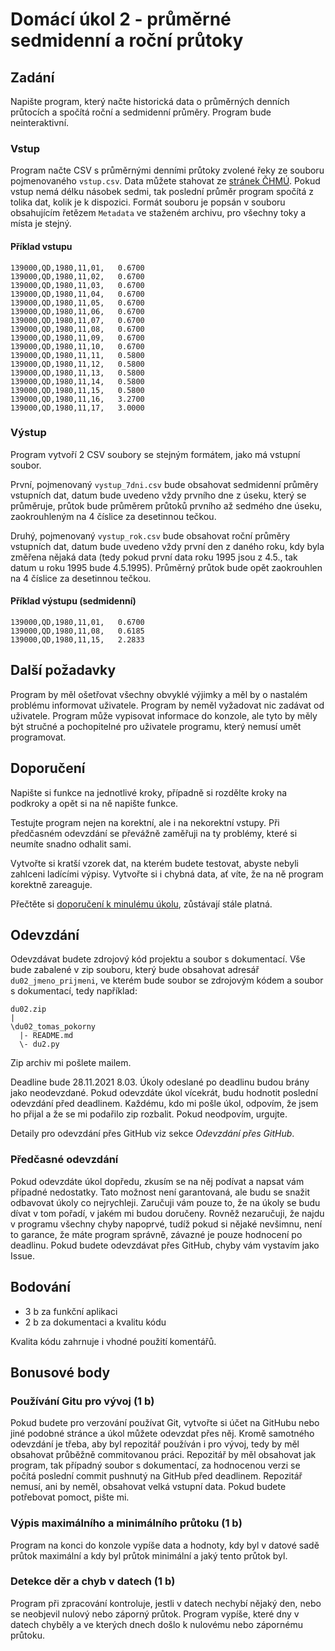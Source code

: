 # Domácí úkol 2 - průměrné sedmidenní a roční průtoky

## Zadání
Napište program, který načte historická data o průměrných denních průtocích a
spočítá roční a sedmidenní průměry. Program bude neinteraktivní. 

### Vstup
Program načte CSV s průměrnými denními průtoky zvolené řeky ze souboru pojmenovaného `vstup.csv`.
Data můžete stahovat ze [stránek
ČHMÚ](https://www.chmi.cz/historicka-data/hydrologie/denni_data/denni-data-dle-z.-123-1998-Sb#). 
Pokud vstup nemá délku násobek sedmi, tak poslední průměr program spočítá z
tolika dat, kolik je k dispozici. Formát souboru je popsán v souboru obsahujícím
řetězem `Metadata` ve staženém archivu, pro všechny toky a místa je stejný.

#### Příklad vstupu
```
139000,QD,1980,11,01,   0.6700
139000,QD,1980,11,02,   0.6700
139000,QD,1980,11,03,   0.6700
139000,QD,1980,11,04,   0.6700
139000,QD,1980,11,05,   0.6700
139000,QD,1980,11,06,   0.6700
139000,QD,1980,11,07,   0.6700
139000,QD,1980,11,08,   0.6700
139000,QD,1980,11,09,   0.6700
139000,QD,1980,11,10,   0.6700
139000,QD,1980,11,11,   0.5800
139000,QD,1980,11,12,   0.5800
139000,QD,1980,11,13,   0.5800
139000,QD,1980,11,14,   0.5800
139000,QD,1980,11,15,   0.5800
139000,QD,1980,11,16,   3.2700
139000,QD,1980,11,17,   3.0000
```

### Výstup
Program vytvoří 2 CSV soubory se stejným formátem, jako má vstupní soubor.

První, pojmenovaný `vystup_7dni.csv` bude obsahovat sedmidenní průměry vstupních
dat, datum bude uvedeno vždy prvního dne z úseku, který se průměruje, průtok
bude průměrem průtoků prvního až sedmého dne úseku, zaokrouhleným na 4 číslice
za desetinnou tečkou. 

Druhý, pojmenovaný `vystup_rok.csv` bude obsahovat roční průměry vstupních dat,
datum bude uvedeno vždy první den z daného roku, kdy byla změřena nějaká data
(tedy pokud první data roku 1995 jsou z 4.5., tak datum u roku 1995 bude
4.5.1995). Průměrný průtok bude opět zaokrouhlen na 4 číslice za desetinnou
tečkou.

#### Příklad výstupu (sedmidenní)
```
139000,QD,1980,11,01,   0.6700
139000,QD,1980,11,08,   0.6185
139000,QD,1980,11,15,   2.2833
```


## Další požadavky
Program by měl ošetřovat všechny obvyklé výjimky a měl by o nastalém problému
informovat uživatele. Program by neměl vyžadovat nic zadávat od uživatele.
Program může vypisovat informace do konzole, ale tyto by měly být stručné a
pochopitelné pro uživatele programu, který nemusí umět programovat.

## Doporučení
Napište si funkce na jednotlivé kroky, případně si rozdělte kroky na podkroky a
opět si na ně napište funkce.

Testujte program nejen na korektní, ale i na nekorektní vstupy. Při předčasném
odevzdání se převážně zaměřuji na ty problémy, které si neumíte snadno odhalit sami.

Vytvořte si kratší vzorek dat, na kterém budete testovat, abyste nebyli zahlceni
ladícími výpisy. Vytvořte si i chybná data, ať víte, že na ně program korektně
zareaguje.

Přečtěte si [doporučení k minulému úkolu](../du01/README.md), zůstávají stále
platná.

## Odevzdání
Odevzdávat budete zdrojový kód projektu a soubor s dokumentací. Vše
bude zabalené v zip souboru, který bude obsahovat adresář `du02_jmeno_prijmeni`,
ve kterém bude soubor se zdrojovým kódem a soubor s dokumentací, tedy například:
```
du02.zip
|
\du02_tomas_pokorny
  |- README.md
  \- du2.py
```
Zip archiv mi pošlete mailem. 

Deadline bude 28.11.2021 8.03. Úkoly odeslané po deadlinu budou brány jako neodevzdané. Pokud
odevzdáte úkol vícekrát, budu hodnotit poslední odevzdání před deadlinem.
Každému, kdo mi pošle úkol, odpovím, že jsem ho přijal a že se mi podařilo zip
rozbalit. Pokud neodpovím, urgujte.

Detaily pro odevzdání přes GitHub viz sekce *Odevzdání přes GitHub*.

### Předčasné odevzdání
Pokud odevzdáte úkol dopředu, zkusím se na něj podívat a napsat vám případné
nedostatky. Tato možnost není garantovaná, ale budu se snažit odbavovat úkoly co
nejrychleji. Zaručuji vám pouze to, že na úkoly se budu dívat v tom pořadí, v
jakém mi budou doručeny. Rovněž nezaručuji, že najdu v programu všechny chyby
napoprvé, tudíž pokud si nějaké nevšimnu, není to garance, že máte program
správně, závazné je pouze hodnocení po deadlinu. Pokud budete odevzdávat přes
GitHub, chyby vám vystavím jako Issue.

## Bodování
 * 3 b za funkční aplikaci
 * 2 b za dokumentaci a kvalitu kódu

Kvalita kódu zahrnuje i vhodné použití komentářů.

## Bonusové body

### Používání Gitu pro vývoj (1 b)
Pokud budete pro verzování používat Git, vytvořte si účet na GitHubu nebo jiné
podobné stránce a úkol můžete odevzdat přes něj. Kromě samotného odevzdání je
třeba, aby byl repozitář používán i pro vývoj, tedy by měl obsahovat průběžně
commitovanou práci. Repozitář by měl obsahovat jak program, tak případný soubor
s dokumentací, za hodnocenou verzi se počítá poslední commit pushnutý na GitHub
před deadlinem. Repozitář nemusí, ani by neměl, obsahovat velká vstupní data.
Pokud budete potřebovat pomoct, pište mi.

### Výpis maximálního a minimálního průtoku (1 b)
Program na konci do konzole vypíše data a hodnoty, kdy byl v datové sadě průtok
maximální a kdy byl průtok minimální a jaký tento průtok byl.

### Detekce děr a chyb v datech (1 b)
Program při zpracování kontroluje, jestli v datech nechybí nějaký den, nebo se
neobjevil nulový nebo záporný průtok. Program vypíše, které dny v datech chyběly
a ve kterých dnech došlo k nulovému nebo zápornému průtoku.
